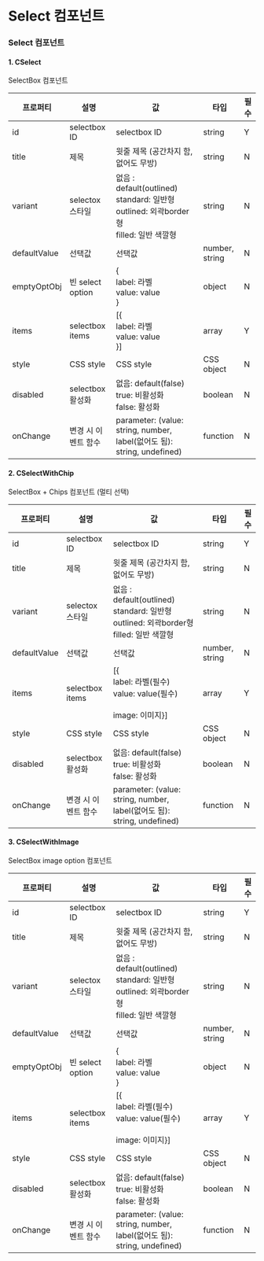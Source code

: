 # Select 컴포넌트

### Select 컴포넌트

#### 1. CSelect

SelectBox 컴포넌트

| 프로퍼티     | 설명                | 값                                                                                            | 타입           | 필수 |
| ------------ | ------------------- | --------------------------------------------------------------------------------------------- | -------------- | ---- |
| id           | selectbox ID        | selectbox ID                                                                                  | string         | Y    |
| title        | 제목                | 윗줄 제목 (공간차지 함, 없어도 무방)                                                          | string         | N    |
| variant      | selectox 스타일     | 없음 : default(outlined)<br>standard: 일반형<br>outlined: 외곽border형<br>filled: 일반 색깔형 | string         | N    |
| defaultValue | 선택값              | 선택값                                                                                        | number, string | N    |
| emptyOptObj  | 빈 select option    | {<br>label: 라벨<br> value: value<br>}                                                        | object         | N    |
| items        | selectbox items     | [{<br>label: 라벨<br> value: value<br>}]                                                      | array          | Y    |
| style        | CSS style           | CSS style                                                                                     | CSS object     | N    |
| disabled     | selectbox 활성화    | 없음: default(false)<br>true: 비활성화<br>false: 활성화                                       | boolean        | N    |
| onChange     | 변경 시 이벤트 함수 | parameter: (value: string, number, label(없어도 됨): string, undefined)                       | function       | N    |

#### 2. CSelectWithChip

SelectBox + Chips 컴포넌트 (멀티 선택)

| 프로퍼티     | 설명                | 값                                                                                            | 타입           | 필수 |
| ------------ | ------------------- | --------------------------------------------------------------------------------------------- | -------------- | ---- |
| id           | selectbox ID        | selectbox ID                                                                                  | string         | Y    |
| title        | 제목                | 윗줄 제목 (공간차지 함, 없어도 무방)                                                          | string         | N    |
| variant      | selectox 스타일     | 없음 : default(outlined)<br>standard: 일반형<br>outlined: 외곽border형<br>filled: 일반 색깔형 | string         | N    |
| defaultValue | 선택값              | 선택값                                                                                        | number, string | N    |
| items        | selectbox items     | [{<br>label: 라벨(필수)<br> value: value(필수)<br> <br>image: 이미지}]                        | array          | Y    |
| style        | CSS style           | CSS style                                                                                     | CSS object     | N    |
| disabled     | selectbox 활성화    | 없음: default(false)<br>true: 비활성화<br>false: 활성화                                       | boolean        | N    |
| onChange     | 변경 시 이벤트 함수 | parameter: (value: string, number, label(없어도 됨): string, undefined)                       | function       | N    |

#### 3. CSelectWithImage

SelectBox image option 컴포넌트

| 프로퍼티     | 설명                | 값                                                                                            | 타입           | 필수 |
| ------------ | ------------------- | --------------------------------------------------------------------------------------------- | -------------- | ---- |
| id           | selectbox ID        | selectbox ID                                                                                  | string         | Y    |
| title        | 제목                | 윗줄 제목 (공간차지 함, 없어도 무방)                                                          | string         | N    |
| variant      | selectox 스타일     | 없음 : default(outlined)<br>standard: 일반형<br>outlined: 외곽border형<br>filled: 일반 색깔형 | string         | N    |
| defaultValue | 선택값              | 선택값                                                                                        | number, string | N    |
| emptyOptObj  | 빈 select option    | {<br>label: 라벨<br> value: value<br>}                                                        | object         | N    |
| items        | selectbox items     | [{<br>label: 라벨(필수)<br> value: value(필수)<br> <br>image: 이미지}]                        | array          | Y    |
| style        | CSS style           | CSS style                                                                                     | CSS object     | N    |
| disabled     | selectbox 활성화    | 없음: default(false)<br>true: 비활성화<br>false: 활성화                                       | boolean        | N    |
| onChange     | 변경 시 이벤트 함수 | parameter: (value: string, number, label(없어도 됨): string, undefined)                       | function       | N    |
